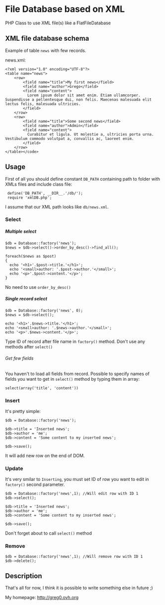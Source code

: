 File Database based on XML 
=============

PHP Class to use XML file(s) like a FlatFileDatabase


XML file database schema
-------

Example of table `news` with few records.

news.xml:

    <?xml version="1.0" encoding="UTF-8"?>
    <table name="news">
        <row>
            <field name="title">My first news</field>
            <field name="author">Grego</field>
            <field name="content">
              Lorem ipsum dolor sit amet enim. Etiam ullamcorper. Suspendisse a pellentesque dui, non felis. Maecenas malesuada elit lectus felis, malesuada ultricies. 
            </field>
        </row>
        <row>
            <field name="title">Some second news</field>
            <field name="author">Admin</field>
            <field name="content">
              Curabitur et ligula. Ut molestie a, ultricies porta urna. Vestibulum commodo volutpat a, convallis ac, laoreet enim.
            </field>
        </row>
    </table></code>


Usage
------

First of all you should define constant `DB_PATH` containing path to folder with XMLs files and include class file:

     define('DB_PATH', __DIR__.'/db/');
     require 'xmlDB.php';

I assume that our XML path looks like `db/news.xml`.

### Select

##### Multiple select

    $db = Database::factory('news');
    $news = $db->select()->order_by_desc()->find_all();
    
    foreach($news as $post)
    {
      echo '<h1>'.$post->title.'</h1>';
      echo '<small>author: '.$post->author.'</small>';
      echo '<p>'.$post->content.'</p>';
    }
No need to use `order_by_desc()`

##### Single record select

    $db = Database::factory('news', 0);
    $news = $db->select();

    echo '<h1>'.$news->title.'</h1>';
    echo '<small>author: '.$news->author.'</small>';
    echo '<p>'.$news->content.'</p>';
Type ID of record after file name in `factory()` method.
Don't use any methods after `select()`

###### Get few fields

You haven't to load all fields from record. Possible to specify names of fields you want to get in `select()` method by typing them in array:

    select(array('title', 'content'))

### Insert

It's pretty simple:

    $db = Database::factory('news');
    
    $db->title = 'Inserted news';
    $db->author = 'me';
    $db->content = 'Some content to my inserted news';

    $db->save();
It will add new row on the end of DOM.

### Update

It's very smilar to `Inserting`, you must set ID of row you want to edit in `factory()` second parameter.

    $db = Database::factory('news',1); //Will edit row with ID 1
    $db->select();

    $db->title = 'Inserted news';
    $db->author = 'me';
    $db->content = 'Some content to my inserted news';

    $db->save();
Don't forget about to call `select()` method

### Remove

    $db = Database::factory('news',1); //Will remove row with ID 1
    $db->delete();


Description
------

That's all for now, I think it is possible to write something else in future ;)

My homepage: <http://greg0.ovh.org>


